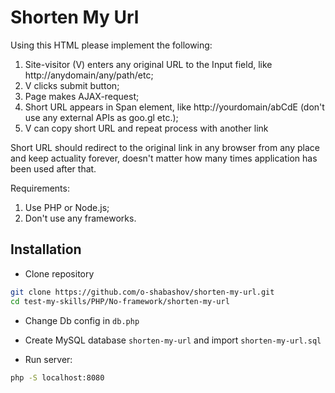 # Shorten My Url

Using this HTML please implement the following:

1. Site-visitor (V) enters any original URL to the Input field, like
http://anydomain/any/path/etc;
2. V clicks submit button;
3. Page makes AJAX-request;
4. Short URL appears in Span element, like http://yourdomain/abCdE (don't use any
   external APIs as goo.gl etc.);
5. V can copy short URL and repeat process with another link

Short URL should redirect to the original link in any browser from any place and keep
actuality forever, doesn't matter how many times application has been used after that.


Requirements:

1. Use PHP or Node.js;
2. Don't use any frameworks.

## Installation
* Clone repository

```bash
git clone https://github.com/o-shabashov/shorten-my-url.git
cd test-my-skills/PHP/No-framework/shorten-my-url
```

* Change Db config in `db.php`

* Create MySQL database `shorten-my-url` and import `shorten-my-url.sql`

* Run server:

```bash
php -S localhost:8080
```
